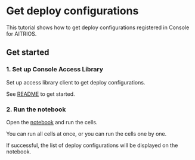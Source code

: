 # Get deploy configurations

This tutorial shows how to get deploy configurations registered in Console for AITRIOS.

## Get started

### 1. Set up Console Access Library
Set up access library client to get deploy configurations.

See [README](../../../_common/set_up_console_client/README.md) to get started.

### 2. Run the notebook
Open the [notebook](./get_deploy_config.ipynb) and run the cells.

You can run all cells at once, or you can run the cells one by one.

If successful, the list of deploy configurations will be displayed on the notebook.
